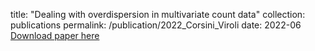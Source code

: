 title: "Dealing with overdispersion in multivariate count data"
collection: publications
permalink: /publication/2022_Corsini_Viroli 
date: 2022-06
[Download paper here](https://doi.org/10.1016/j.csda.2022.107447)

